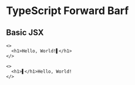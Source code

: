 # TypeScript Forward Barf
## Basic JSX
```tsx
<>
  <h1>Hello, World!▌</h1>
</>
```
```tsx
<>
  <h1>▌</h1>Hello, World!
</>
```
